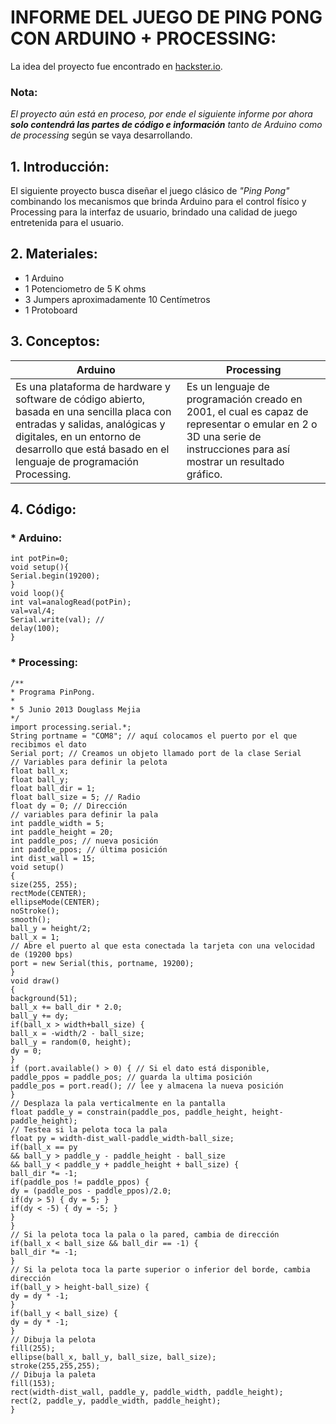 # INFORME DEL JUEGO DE PING PONG CON ARDUINO + PROCESSING:

La idea del proyecto fue encontrado en [hackster.io](https://www.hackster.io "Título").

### Nota:
_El proyecto aún está en proceso, por ende el siguiente informe por ahora **solo contendrá las partes de código e información** tanto de Arduino como de processing_ según se vaya desarrollando.

## 1. Introducción:

El siguiente proyecto busca diseñar el juego clásico de _"Ping Pong"_ combinando los mecanismos que brinda Arduino para el control físico y Processing para la interfaz de usuario, brindado una calidad de juego entretenida para el usuario.

## 2. Materiales:
- 1 Arduino
- 1 Potenciometro de 5 K ohms
- 3 Jumpers aproximadamente 10 Centímetros
- 1 Protoboard

## 3. Conceptos:

Arduino | Processing
-------------------------------------------------|-------------------------------------------------
Es una plataforma de hardware y software de código abierto, basada en una sencilla placa con entradas y salidas, analógicas y digitales, en un entorno de desarrollo que está basado en el lenguaje de programación Processing. | Es un lenguaje de programación creado en 2001, el cual es capaz de representar o emular en 2 o 3D una serie de instrucciones para así mostrar un resultado gráfico.

## 4. Código:

###     * Arduino:
```
int potPin=0;
void setup(){
Serial.begin(19200);
}
void loop(){
int val=analogRead(potPin);
val=val/4;
Serial.write(val); //
delay(100);
}
```
###     * Processing:
```
/**
* Programa PinPong.
*
* 5 Junio 2013 Douglass Mejia
*/
import processing.serial.*;
String portname = "COM8"; // aquí colocamos el puerto por el que recibimos el dato
Serial port; // Creamos un objeto llamado port de la clase Serial
// Variables para definir la pelota
float ball_x;
float ball_y;
float ball_dir = 1;
float ball_size = 5; // Radio
float dy = 0; // Dirección
// variables para definir la pala
int paddle_width = 5;
int paddle_height = 20;
int paddle_pos; // nueva posición
int paddle_ppos; // última posición
int dist_wall = 15;
void setup()
{
size(255, 255);
rectMode(CENTER);
ellipseMode(CENTER);
noStroke();
smooth();
ball_y = height/2;
ball_x = 1;
// Abre el puerto al que esta conectada la tarjeta con una velocidad de (19200 bps)
port = new Serial(this, portname, 19200);
}
void draw()
{
background(51);
ball_x += ball_dir * 2.0;
ball_y += dy;
if(ball_x > width+ball_size) {
ball_x = -width/2 - ball_size;
ball_y = random(0, height);
dy = 0;
}
if (port.available() > 0) { // Si el dato está disponible,
paddle_ppos = paddle_pos; // guarda la ultima posición
paddle_pos = port.read(); // lee y almacena la nueva posición
}
// Desplaza la pala verticalmente en la pantalla
float paddle_y = constrain(paddle_pos, paddle_height, height-paddle_height);
// Testea si la pelota toca la pala
float py = width-dist_wall-paddle_width-ball_size;
if(ball_x == py
&& ball_y > paddle_y - paddle_height - ball_size
&& ball_y < paddle_y + paddle_height + ball_size) {
ball_dir *= -1;
if(paddle_pos != paddle_ppos) {
dy = (paddle_pos - paddle_ppos)/2.0;
if(dy > 5) { dy = 5; }
if(dy < -5) { dy = -5; }
}
}
// Si la pelota toca la pala o la pared, cambia de dirección
if(ball_x < ball_size && ball_dir == -1) {
ball_dir *= -1;
}
// Si la pelota toca la parte superior o inferior del borde, cambia dirección
if(ball_y > height-ball_size) {
dy = dy * -1;
}
if(ball_y < ball_size) {
dy = dy * -1;
}
// Dibuja la pelota
fill(255);
ellipse(ball_x, ball_y, ball_size, ball_size);
stroke(255,255,255);
// Dibuja la paleta
fill(153);
rect(width-dist_wall, paddle_y, paddle_width, paddle_height);
rect(2, paddle_y, paddle_width, paddle_height);
}
```
